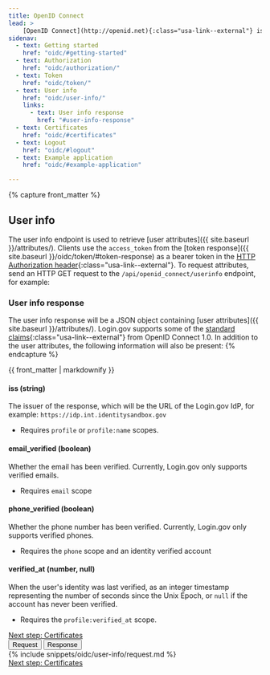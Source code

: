 ```yaml
---
title: OpenID Connect
lead: >
    [OpenID Connect](http://openid.net){:class="usa-link--external"} is a simple identity layer built on top of the OAuth 2.0 protocol. Login.gov supports [version 1.0](http://openid.net/specs/openid-connect-core-1_0.html){:class="usa-link--external"} of the specification and conforms to the [iGov Profile](https://openid.net/wg/igov){:class="usa-link--external"}.
sidenav:
  - text: Getting started
    href: "oidc/#getting-started"
  - text: Authorization
    href: "oidc/authorization/"
  - text: Token
    href: "oidc/token/"
  - text: User info
    href: "oidc/user-info/"
    links:
      - text: User info response
        href: "#user-info-response"
  - text: Certificates
    href: "oidc/#certificates"
  - text: Logout
    href: "oidc/#logout"
  - text: Example application
    href: "oidc/#example-application"

---
```

{% capture front_matter %}
## User info

The user info endpoint is used to retrieve [user attributes]({{ site.baseurl }}/attributes/). Clients use the `access_token` from the [token response]({{ site.baseurl }}/oidc/token/#token-response) as a bearer token in the [HTTP Authorization header](https://developer.mozilla.org/en-US/docs/Web/HTTP/Headers/Authorization){:class="usa-link--external"}. To request attributes, send an HTTP GET request to the `/api/openid_connect/userinfo` endpoint, for example:

### User info response

The user info response will be a JSON object containing [user attributes]({{ site.baseurl }}/attributes/). Login.gov supports some of the [standard claims](https://openid.net/specs/openid-connect-core-1_0.html#StandardClaims){:class="usa-link--external"} from OpenID Connect 1.0. In addition to the user attributes, the following information will also be present:
{% endcapture %}

<div class="grid-row grid-gap">
  <div class="desktop:grid-col-8 mobile:grid-col-full">
    {{ front_matter | markdownify }}
        <div class="dev-doc-row grid-row">
            <div class="grid-col-5">
                <h4 class="parameters">iss <span class="text-normal">(string)</span></h4>
            </div>
            <div class="grid-col-7">
                The issuer of the response, which will be the URL of the Login.gov IdP, for example: <code class="language-plaintext highlighter-rouge">https://idp.int.identitysandbox.gov</code>
                <ul>
                    <li>Requires <code class="language-plaintext highlighter-rouge">profile</code> or <code class="language-plaintext highlighter-rouge">profile:name</code> scopes.</li>
                </ul> 
            </div>
        </div>
        <div class="dev-doc-row grid-row">
            <div class="grid-col-5">
                <h4 class="parameters">email_verified <span class="text-normal">(boolean)</span></h4>
            </div>
            <div class="grid-col-7">
                Whether the email has been verified. Currently, Login.gov only supports verified emails.
                <ul>
                    <li>Requires <code class="language-plaintext highlighter-rouge">email</code> scope</li>
                </ul> 
            </div>
        </div>
        <div class="dev-doc-row grid-row">
            <div class="grid-col-5">
                <h4 class="parameters">phone_verified <span class="text-normal">(boolean)</span></h4>
            </div>
            <div class="grid-col-7">
                Whether the phone number has been verified. Currently, Login.gov only supports verified phones.
                <ul>
                    <li>Requires the <code class="language-plaintext highlighter-rouge">phone</code> scope and an identity verified account</li>
                </ul> 
            </div>
        </div>
        <div class="dev-doc-row grid-row">
            <div class="grid-col-5">
                <h4 class="parameters">verified_at <span class="text-normal">(number, null)</span></h4>
            </div>
            <div class="grid-col-7">
                When the user's identity was last verified, as an integer timestamp representing the number of seconds since the Unix Epoch, or <code class="language-plaintext highlighter-rouge">null</code> if the account has never been verified.
                <ul>
                    <li>Requires the <code class="language-plaintext highlighter-rouge">profile:verified_at</code> scope.</li>
                </ul> 
            </div>
        </div>
        <a href="{{ site.baseurl }}/oidc/#certificates" class="usa-link margin-top-4 mobile:display-none desktop:display-block">Next step: Certificates</a>
    </div>
    <div class="usa-layout-docs__main code-snippet-column desktop:grid-col-4">
        <section class="code-snippet-section margin-top-2 position-relative z-index-1">
        <button id="oidc_user-info_tab1_button" data-selector="oidc_user-info" class="code-button code-button__selected margin-left-2">Request</button>
        <button id="oidc_user-info_tab2_button" data-selector="oidc_user-info" class="code-button margin-left-2">Response</button>
        <section id="oidc_user-info_tab1">
            {% include snippets/oidc/user-info/request.md %}
        </section>
        <section id="oidc_user-info_tab2" hidden>
            {% include snippets/oidc/user-info/response.md %}
        </section>
        </section>
    </div>
    <a href="{{ site.baseurl }}/oidc/#certificates" class="usa-link mobile:display-block desktop:display-none margin-top-2">Next step: Certificates</a>
</div>

